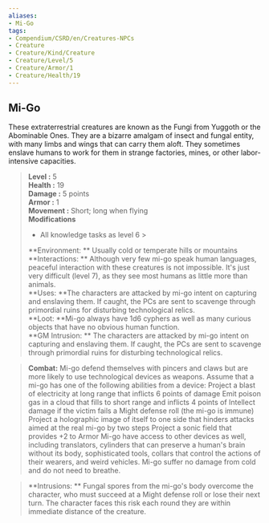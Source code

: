 ```yaml
---
aliases:
- Mi-Go
tags:
- Compendium/CSRD/en/Creatures-NPCs
- Creature
- Creature/Kind/Creature
- Creature/Level/5
- Creature/Armor/1
- Creature/Health/19
---
```


  
## Mi-Go  
These extraterrestrial creatures are known as the Fungi from Yuggoth or the Abominable Ones. They are a bizarre amalgam of insect and fungal entity, with many limbs and wings that can carry them aloft. They sometimes enslave humans to work for them in strange factories, mines, or other
labor-intensive capacities.  

  
> **Level :** 5  
> **Health :** 19  
> **Damage :** 5 points  
> **Armor :** 1  
> **Movement :** Short; long when flying  
> **Modifications**  
>- All knowledge tasks as level 6 >
>  
> **Environment: ** Usually cold or temperate hills or mountains  
> **Interactions: ** Although very few mi-go speak human languages, peaceful interaction with these creatures is not impossible. It's just very difficult (level 7), as they see most humans as little more than animals.  
> **Uses: **The characters are attacked by mi-go intent on capturing and enslaving them. If caught, the PCs are sent to scavenge through primordial ruins for disturbing technological relics.  
> **Loot: **Mi-go always have 1d6 cyphers as well as many curious objects that have no obvious human function.  
> **GM Intrusion: ** The characters are attacked by mi-go intent on capturing and enslaving them. If caught, the PCs are sent to scavenge through primordial ruins for disturbing technological relics.  

> **Combat:** 
> Mi-go defend themselves with pincers and claws but are more likely to use technological devices as weapons. Assume that a mi-go has one of the following abilities from a device:
Project a blast of electricity at long range that inflicts 6 points of damage
Emit poison gas in a cloud that fills to short range and inflicts 4 points of Intellect damage if the victim fails a Might defense roll (the mi-go is immune)
Project a holographic image of itself to one side that hinders attacks aimed at the real mi-go by two steps
Project a sonic field that provides +2 to Armor
Mi-go have access to other devices as well, including translators, cylinders that can preserve a human's brain without its body, sophisticated tools, collars that control the actions of their wearers, and weird vehicles. Mi-go suffer no damage from cold and do not need to breathe.  
  

> **Intrusions: ** 
> Fungal spores from the mi-go's body overcome the character, who must succeed at a Might defense roll or lose their next turn. The character faces this risk each round they are within immediate distance of the creature.  
